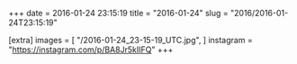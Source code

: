 +++
date = 2016-01-24 23:15:19
title = "2016-01-24"
slug = "2016/2016-01-24T23:15:19"

[extra]
images = [
    "/2016-01-24_23-15-19_UTC.jpg",
]
instagram = "https://instagram.com/p/BA8Jr5kIIFQ"
+++

